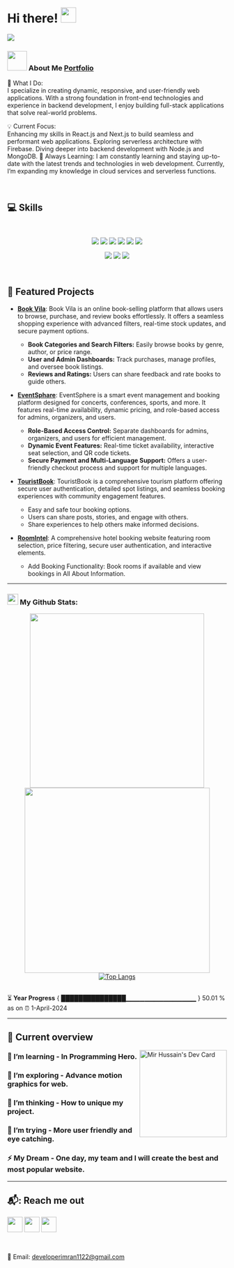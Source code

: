 # Hi there! <img src="https://github.com/TheDudeThatCode/TheDudeThatCode/blob/master/Assets/Hi.gif" width="35" />
<a href="https://www.linkedin.com/in/developerimran1122/">
<img src="https://miro.medium.com/v2/resize:fit:900/1*b29pJKZqp6Jxb3rd9QlJiw.png" />
</a>


<br />



### <img src="https://github.com/TheDudeThatCode/TheDudeThatCode/blob/master/Assets/Developer.gif" width="45" /> About Me <a href="https://developerimran-portfolio.netlify.app/">Portfolio</a>

<p>
  
🚀 What I Do:
<br />
I specialize in creating dynamic, responsive, and user-friendly web applications. With a strong foundation in front-end technologies and experience in backend development, I enjoy building full-stack applications that solve real-world problems.

💡 Current Focus:
<br/>
Enhancing my skills in React.js and Next.js to build seamless and performant web applications.
Exploring serverless architecture with Firebase.
Diving deeper into backend development with Node.js and MongoDB.
🌱 Always Learning:
I am constantly learning and staying up-to-date with the latest trends and technologies in web development. Currently, I’m expanding my knowledge in cloud services and serverless functions.
</p>

<br />

## :computer: Skills

<br>
<p align="center">
<img src="https://i.ibb.co/V0GjyyC/HTML.png"/>
<img src="https://i.ibb.co/DGVqBMX/css.png"/>
<img src="https://i.ibb.co/8YV18yb/tailwind.png"/>
<img src="https://i.ibb.co/HN3tWC3/Java-Script-1.png"/>
<img src="https://i.ibb.co/0fQrqtp/firebase.png"/>
<img src="https://i.ibb.co/F097gKs/react.png"/>
</p>
<p align="center">
<img src="https://i.ibb.co/5hW9nDz/mongo.png"/>
<img src="https://i.ibb.co/VH4M6nq/node.png"/>
<img src="https://i.ibb.co/BwkH27v/express.png"/>
</p>
<br/>

## 🌟 Featured Projects

- **[Book Vila](https://book-vila-client.vercel.app/)**: 
 Book Vila is an online book-selling platform that allows users to browse, purchase, and review books effortlessly. It offers a seamless shopping experience with advanced filters, real-time stock updates, and secure payment options.
  - **Book Categories and Search Filters:** Easily browse books by genre, author, or price range.
  - **User and Admin Dashboards:** Track purchases, manage profiles, and oversee book listings.
  - **Reviews and Ratings:** Users can share feedback and rate books to guide others.


- **[EventSphare](https://event-sphere-bice.vercel.app/)**: 
EventSphere is a smart event management and booking platform designed for concerts, conferences, sports, and more. It features real-time availability, dynamic pricing, and role-based access for admins, organizers, and users.
  - **Role-Based Access Control:** Separate dashboards for admins, organizers, and users for efficient management.
  - **Dynamic Event Features:** Real-time ticket availability, interactive seat selection, and QR code tickets.
  - **Secure Payment and Multi-Language Support:** Offers a user-friendly checkout process and support for multiple languages.
 
    
- **[TouristBook](https://touristbook.netlify.app/)**: 
  TouristBook is a comprehensive tourism platform offering secure user authentication, detailed spot listings, and seamless booking experiences with community engagement features.
  - Easy and safe tour booking options.
  - Users can share posts, stories, and engage with others.
  - Share experiences to help others make informed decisions.
    
- **[RoomIntel](https://room-intel.netlify.app/)**: 
 A comprehensive hotel booking website featuring room selection, price filtering, secure user authentication, and interactive elements.
  - Add Booking Functionality: Book rooms if available and view bookings in All About Information.




---
### <img src='https://media1.giphy.com/media/du3J3cXyzhj75IOgvA/giphy.gif?cid=ecf05e47x2g034i9pzwtzzsd3xgg2w9nr94t4tflbbgo3008&rid=giphy.gif' width='25' /> My Github Stats:


<div align="center">
   <img width="400" src="https://github-readme-stats.vercel.app/api?username=DeveloperImran1&theme=tokyonight&show_icons=true&hide_border=true&count_private=true" />
   <img width="425" src="https://github-readme-streak-stats.herokuapp.com/?user=DeveloperImran1&theme=tokyonight&hide_border=true" />
</div>



<div align="center">
  <a href="https://touristbook.netlify.app/">
    <img src="https://github-readme-stats.vercel.app/api/top-langs/?username=DeveloperImran1&layout=compact&text_color=daf7dc&bg_color=151515&hide=php" alt="Top Langs">
  </a>
</div>


<!--START_SECTION:waka-->

<!--END_SECTION:waka-->
<br />

⏳ **Year Progress** { ███████████████▁▁▁▁▁▁▁▁▁▁▁▁▁▁▁ } 50.01 % as on ⏰ 1-April-2024

---

## :eyes: Current overview

<div align="left">
<a href="https://room-intel.netlify.app/"><img align="right" src="https://raw.githubusercontent.com/rahul-jha98/rahul-jha98/main/techstack.gif" width="200" alt="Mir Hussain's Dev Card"/></a>
</div>

### 🔭 I’m learning - In Programming Hero. 
### 🌱 I’m exploring - Advance motion graphics for web. 
### 👯 I’m thinking - How to unique my project. 
### 🤔 I’m trying - More user friendly and eye catching. 
### ⚡ My Dream - One day, my team and I will create the best and most popular website.


---
## 📬: Reach me out
<p>
  <a href="https://www.linkedin.com/in/developerimran1122/"><img src="https://i.ibb.co/NWmrGWt/Linkedin.png" height=35></a>
  <a href="https://www.facebook.com/DeveloperImran1"><img src="https://i.ibb.co/nM9rw0X/Facebook.png" height=35></a>
  <a href="https://x.com/imran9066588"><img src="https://i.ibb.co/gJt1Vyv/Twitter.png" height=35></a></p>

<br />

📧 Email: [developerimran1122@gmail.com](mailto:developerimran1122@gmail.com)
